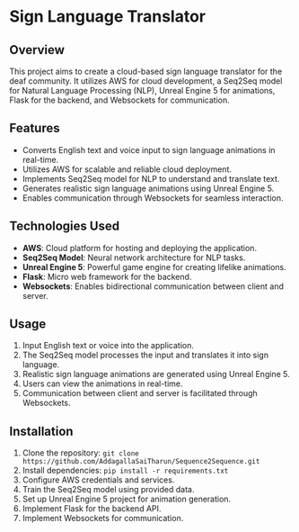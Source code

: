 # Sign Language Translator

## Overview
This project aims to create a cloud-based sign language translator for the deaf community. It utilizes AWS for cloud development, a Seq2Seq model for Natural Language Processing (NLP), Unreal Engine 5 for animations, Flask for the backend, and Websockets for communication.

## Features
- Converts English text and voice input to sign language animations in real-time.
- Utilizes AWS for scalable and reliable cloud deployment.
- Implements Seq2Seq model for NLP to understand and translate text.
- Generates realistic sign language animations using Unreal Engine 5.
- Enables communication through Websockets for seamless interaction.

## Technologies Used
- **AWS**: Cloud platform for hosting and deploying the application.
- **Seq2Seq Model**: Neural network architecture for NLP tasks.
- **Unreal Engine 5**: Powerful game engine for creating lifelike animations.
- **Flask**: Micro web framework for the backend.
- **Websockets**: Enables bidirectional communication between client and server.

## Usage
1. Input English text or voice into the application.
2. The Seq2Seq model processes the input and translates it into sign language.
3. Realistic sign language animations are generated using Unreal Engine 5.
4. Users can view the animations in real-time.
5. Communication between client and server is facilitated through Websockets.

## Installation
1. Clone the repository: `git clone https://github.com/AddagallaSaiTharun/Sequence2Sequence.git`
2. Install dependencies: `pip install -r requirements.txt`
3. Configure AWS credentials and services.
4. Train the Seq2Seq model using provided data.
5. Set up Unreal Engine 5 project for animation generation.
6. Implement Flask for the backend API.
7. Implement Websockets for communication.
